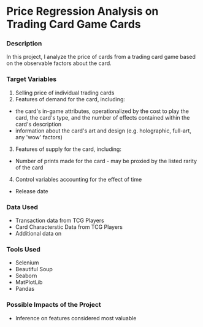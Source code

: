 # Price Regression Analysis on Trading Card Game Cards 

### Description
In this project, I analyze the price of cards from a trading card game based on the observable factors about the card.

### Target Variables
1. Selling price of individual trading cards
2. Features of demand for the card, including:
* the card's in-game attributes, operationalized by the cost to play the card, the card's type, and the number of effects contained within the card's description
* information about  the card's art and design (e.g. holographic, full-art, any 'wow' factors)
3. Features of supply for the card, including:
* Number of prints made for the card - may be proxied by the listed rarity of the card
4. Control variables accounting for the effect of time
* Release date

### Data Used
* Transaction data from TCG Players
* Card Characterstic Data from TCG Players
* Additional data on


### Tools Used
* Selenium
* Beautiful Soup
* Seaborn
* MatPlotLib
* Pandas

### Possible Impacts of the Project
* Inference on features considered most valuable 
